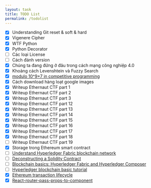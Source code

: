 ```yaml
---
layout: task
title: TODO List
permalink: /todolist
---
```


- [x] Understanding Git reset & soft & hard
- [x] Vigenere Cipher
- [x] WTF Python
- [x] Python Decorator
- [ ] Các loại License
- [ ] Cách đánh version
- [x] Chúng ta đang đứng ở đâu trong cách mạng công nghiệp 4.0
- [x] Khoảng cách Levenshtein và Fuzzy Search
- [x] [modulo 10^9+7 in competitive programming](https://www.quora.com/What-exactly-is-print-it-modulo-10-9-+-7-in-competitive-programming-web-sites)
- [x] Cách download hàng loạt google images
- [x] Writeup Ethernaut CTF part 1
- [x] Writeup Ethernaut CTF part 2
- [x] Writeup Ethernaut CTF part 3
- [x] Writeup Ethernaut CTF part 12
- [x] Writeup Ethernaut CTF part 13
- [x] Writeup Ethernaut CTF part 14
- [x] Writeup Ethernaut CTF part 15
- [x] Writeup Ethernaut CTF part 16
- [x] Writeup Ethernaut CTF part 17
- [x] Writeup Ethernaut CTF part 18
- [ ] Writeup Ethernaut CTF part 19
- [x] Storage trong Ethereum smart contract
- [ ] [Understand Hyperledger Fabric blockchain network](https://hyperledger-fabric.readthedocs.io/en/latest/network/network.html)
- [ ] [Deconstructing a Solidity Contract](https://blog.zeppelin.solutions/deconstructing-a-solidity-contract-part-i-introduction-832efd2d7737)
- [ ] [Blockchain basics: Hyperledger Fabric and Hyperledger Composer](https://www.ibm.com/developerworks/cloud/library/cl-blockchain-hyperledger-fabric-hyperledger-composer-compared/index.html)
- [ ] [Hyperledger blockchain basic tutorial](https://www.ibm.com/developerworks/cloud/library/cl-model-test-your-blockchain-network-with-hyperledger-composer-playground/index.html)
- [x] [Ethereum transaction lifecycle](https://medium.com/blockchannel/life-cycle-of-an-ethereum-transaction-e5c66bae0f6e)
- [x] [React-router-pass-props-to-component](https://tylermcginnis.com/react-router-pass-props-to-components/)
